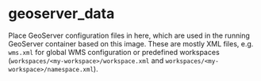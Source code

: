 # geoserver_data

Place GeoServer configuration files in here, which are used in the running GeoServer container based on this image.
These are mostly XML files, e.g. `wms.xml` for global WMS configuration or predefined workspaces (`workspaces/<my-workspace>/workspace.xml` and `workspaces/<my-workspace>/namespace.xml`).
